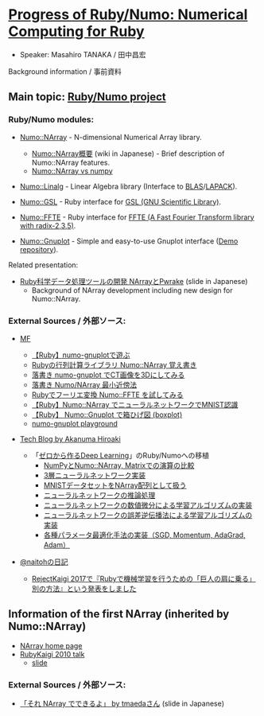 # [Progress of Ruby/Numo: Numerical Computing for Ruby](http://rubykaigi.org/2017/presentations/masa16tanaka.html)

* Speaker: Masahiro TANAKA / 田中昌宏

Background information / 事前資料

## Main topic: [Ruby/Numo project](https://github.com/ruby-numo)

### Ruby/Numo modules:

* [Numo::NArray](https://github.com/ruby-numo/narray) - N-dimensional Numerical Array library.
    * [Numo::NArray概要](https://github.com/ruby-numo/narray/wiki/Numo::NArray%E6%A6%82%E8%A6%81) (wiki in Japanese) - Brief description of Numo::NArray features.
    * [Numo::NArray vs numpy](https://github.com/ruby-numo/narray/wiki/Numo-vs-numpy)

* [Numo::Linalg](https://github.com/ruby-numo/linalg) - Linear Algebra library (Interface to [BLAS](http://www.netlib.org/blas/)/[LAPACK](http://www.netlib.org/lapack/)).
* [Numo::GSL](https://github.com/ruby-numo/gsl) - Ruby interface for [GSL (GNU Scientific Library)](http://www.gnu.org/software/gsl/).
* [Numo::FFTE](https://github.com/ruby-numo/ffte) - Ruby interface for [FFTE (A Fast Fourier Transform library with radix-2,3,5)](http://www.ffte.jp/).
* [Numo::Gnuplot](https://github.com/ruby-numo/gnuplot) - Simple and easy-to-use Gnuplot interface ([Demo repository](https://github.com/ruby-numo/gnuplot-demo)).

Related presentation:

* [Ruby科学データ処理ツールの開発 NArrayとPwrake](https://www.slideshare.net/masa16tanaka/narray-pwrake) (slide in Japanese)
    * Background of NArray development including new design for Numo::NArray.

### External Sources / 外部ソース:

* [MF](http://medfreak.info/)
    * [【Ruby】numo-gnuplotで遊ぶ](http://medfreak.info/?p=2492)
    * [Rubyの行列計算ライブラリ Numo::NArray 覚え書き](http://medfreak.info/?page_id=3551)
    * [落書き numo-gnuplot でCT画像を3Dにしてみる](http://medfreak.info/?p=2597)
    * [落書き Numo/NArray 最小近傍法](http://medfreak.info/?p=2823)
    * [Rubyでフーリエ変換 Numo::FFTE を試してみる](http://medfreak.info/?p=2843)
    * [【Ruby】Numo::NArray でニューラルネットワークでMNIST認識](http://medfreak.info/?p=2975)
    * [【Ruby】 Numo::Gnuplot で箱ひげ図 (boxplot)](http://medfreak.info/?p=3758)
    * [numo-gnuplot playground](http://medfreak.info/?p=4018)

* [Tech Blog by Akanuma Hiroaki](http://blog.akanumahiroaki.com/)
  - 「[ゼロから作るDeep Learning](https://www.oreilly.co.jp/books/9784873117584/)」のRuby/Numoへの移植
    * [NumPyとNumo::NArray, Matrixでの演算の比較](http://blog.akanumahiroaki.com/entry/2017/03/10/140000)
    * [3層ニューラルネットワーク実装](http://blog.akanumahiroaki.com/entry/2017/03/17/090000)
    * [MNISTデータセットをNArray配列として扱う](http://blog.akanumahiroaki.com/entry/2017/03/23/091000)
    * [ニューラルネットワークの推論処理](http://blog.akanumahiroaki.com/entry/2017/03/27/083000)
    * [ニューラルネットワークの数値微分による学習アルゴリズムの実装](http://blog.akanumahiroaki.com/entry/2017/04/03/083000)
    * [ニューラルネットワークの誤差逆伝播法による学習アルゴリズムの実装](http://blog.akanumahiroaki.com/entry/2017/04/15/160000)
    * [各種パラメータ最適化手法の実装（SGD, Momentum, AdaGrad, Adam）](http://blog.akanumahiroaki.com/entry/2017/04/21/090000)

* [@naitohの日記](http://naitoh.hatenablog.com/)
    * [RejectKaigi 2017で『Rubyで機械学習を行うための「巨人の肩に乗る」別の方法』という発表をしました](http://naitoh.hatenablog.com/entry/2017/08/20/221410)

## Information of the first NArray (inherited by Numo::NArray)
* [NArray home page](https://masa16.github.io/narray/)
* [RubyKaigi 2010 talk](http://rubykaigi.org/2010/ja/events/83/)
    * [slide](https://www.slideshare.net/masa16tanaka/narray-and-scientific-computing-with-ruby)

### External Sources / 外部ソース:

* [「それ NArray でできるよ」 by tmaedaさん](https://speakerdeck.com/tmaedax/sore-narray-dedekiruyo) (slide in Japanese)
